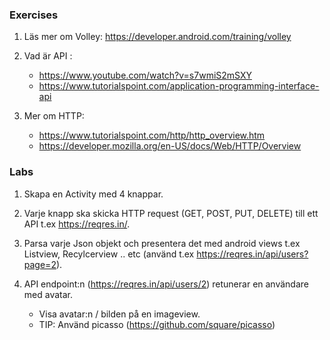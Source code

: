 ### Exercises

1. Läs mer om Volley: https://developer.android.com/training/volley

2. Vad är API :

   - https://www.youtube.com/watch?v=s7wmiS2mSXY
   - https://www.tutorialspoint.com/application-programming-interface-api

3. Mer om HTTP:

   - https://www.tutorialspoint.com/http/http_overview.htm
   - https://developer.mozilla.org/en-US/docs/Web/HTTP/Overview

### Labs

1. Skapa en Activity med 4 knappar.

2. Varje knapp ska skicka HTTP request (GET, POST, PUT, DELETE) till ett API t.ex https://reqres.in/.

3. Parsa varje Json objekt och presentera det med android views t.ex Listview, Recylcerview .. etc (använd t.ex https://reqres.in/api/users?page=2).

4. API endpoint:n (https://reqres.in/api/users/2) retunerar en användare med avatar.

   - Visa avatar:n / bilden på en imageview.
   - TIP: Använd picasso (https://github.com/square/picasso)
